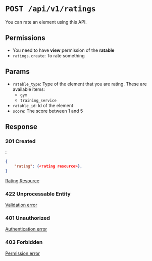 # `POST /api/v1/ratings`
You can rate an element using this API.


## Permissions

- You need to have **view** permission of the **ratable**
- `ratings.create`: To rate something

## Params

- `ratable_type`: Type of the element that you are rating. These are available items:
  - `gym`
  - `training_service`
- `ratable_id`: Id of the element
- `score`: The score between 1 and 5

## Response

### 201 Created
:
```json
{
    "rating": {<rating resource>},
}
```

[Rating Resource](../resources/rating.md)

### 422 Unprocessable Entity
[Validation error](../validation-errors.md)

### 401 Unauthorized
[Authentication error](../authentication-errors.md)

### 403 Forbidden
[Permission error](../permission-errors.md)
